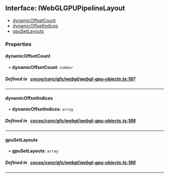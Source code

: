 ## Interface: IWebGLGPUPipelineLayout

- [dynamicOffsetCount](#dynamicOffsetCount)
- [dynamicOffsetIndices](#dynamicOffsetIndices)
- [gpuSetLayouts](#gpuSetLayouts)

### Properties

#### dynamicOffsetCount

<div style="margin-left: 10px;">


• **dynamicOffsetCount**: ``number``

</div>

##### Defined in &nbsp;   [cocos/core/gfx/webgl/webgl-gpu-objects.ts:187](https://github.com/cocos-creator/engine/blob/c7bf6b8a9/cocos/core/gfx/webgl/webgl-gpu-objects.ts#L187)&nbsp;
___
#### dynamicOffsetIndices

<div style="margin-left: 10px;">


• **dynamicOffsetIndices**: ``array``

</div>

##### Defined in &nbsp;   [cocos/core/gfx/webgl/webgl-gpu-objects.ts:188](https://github.com/cocos-creator/engine/blob/c7bf6b8a9/cocos/core/gfx/webgl/webgl-gpu-objects.ts#L188)&nbsp;
___
#### gpuSetLayouts

<div style="margin-left: 10px;">


• **gpuSetLayouts**: ``array``

</div>

##### Defined in &nbsp;   [cocos/core/gfx/webgl/webgl-gpu-objects.ts:186](https://github.com/cocos-creator/engine/blob/c7bf6b8a9/cocos/core/gfx/webgl/webgl-gpu-objects.ts#L186)&nbsp;
___
